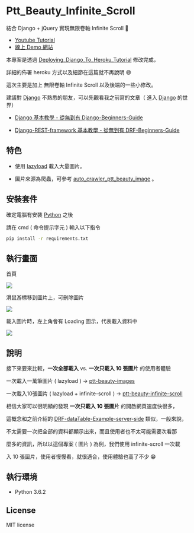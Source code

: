 # Ptt_Beauty_Infinite_Scroll

結合 Django +  jQuery 實現無限卷軸 Infinite Scroll 📝

* [Youtube Tutorial](https://youtu.be/Gy9TjmM6R4Y)
* [線上 Demo 網站](https://ptt-beauty-infinite-scroll.herokuapp.com/)

本專案是透過 [Deploying_Django_To_Heroku_Tutorial](https://github.com/twtrubiks/Deploying_Django_To_Heroku_Tutorial) 修改完成，

詳細的佈署  heroku 方式以及細節在這篇就不再說明  :smile:

這次主要是加上 無限卷軸 Infinite Scroll 以及後端的一些小修改。

建議對 [Django](https://github.com/django/django) 不熟悉的朋友，可以先觀看我之前寫的文章（ 進入 [Django](https://github.com/django/django)  的世界）

* [Django 基本教學 - 從無到有 Django-Beginners-Guide](https://github.com/twtrubiks/django-tutorial)

* [Django-REST-framework 基本教學 - 從無到有 DRF-Beginners-Guide](https://github.com/twtrubiks/django-rest-framework-tutorial)

## 特色

* 使用 [lazyload](https://github.com/verlok/lazyload) 載入大量圖片。

* 圖片來源為爬蟲，可參考 [auto_crawler_ptt_beauty_image](https://github.com/twtrubiks/auto_crawler_ptt_beauty_image) 。

## 安裝套件

確定電腦有安裝 [Python](https://www.python.org/) 之後

請在  cmd  ( 命令提示字元 ) 輸入以下指令

```cmd
pip install -r requirements.txt
```

## 執行畫面

首頁

![](http://i.imgur.com/Ul9qrkN.png)

滑鼠游標移到圖片上，可刪除圖片

![](http://i.imgur.com/nSuslHP.png)

載入圖片時，左上角會有 Loading 圖示，代表載入資料中

![](https://i.imgur.com/zLVNTrm.png)

## 說明

接下來要來比較，**一次全部載入** vs. **一次只載入 10 張圖片** 的使用者體驗

一次載入一萬筆圖片 ( lazyload )  -> [ptt-beauty-images](https://ptt-beauty-images.herokuapp.com/)

一次載入10張圖片 ( lazyload + infinite-scroll )  -> [ptt-beauty-infinite-scroll](https://ptt-beauty-infinite-scroll.herokuapp.com/)

相信大家可以很明顯的發現 **一次只載入 10 張圖片** 的開啟網頁速度快很多，

這概念和之前介紹的 [DRF-dataTable-Example-server-side](https://github.com/twtrubiks/DRF-dataTable-Example-server-side) 類似，一般來說，

不太需要一次把全部的資料都顯示出來，而且使用者也不太可能需要次看那

麼多的資訊，所以以這個專案 ( 圖片 ) 為例，我們使用 infinite-scroll
一次載

入 10 張圖片，使用者慢慢看，就很適合，使用體驗也高了不少 :grin:

## 執行環境

* Python 3.6.2

## License

MIT license
